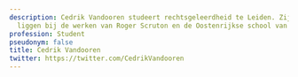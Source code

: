 ```yaml
---
description: Cedrik Vandooren studeert rechtsgeleerdheid te Leiden. Zijn interesses
  liggen bij de werken van Roger Scruton en de Oostenrijkse school van de economie.
profession: Student
pseudonym: false
title: Cedrik Vandooren
twitter: https://twitter.com/CedrikVandooren
---
```


